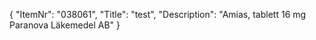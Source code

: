{
  "ItemNr": "038061",
  "Title": "test",
  "Description": "Amias, tablett 16 mg Paranova Läkemedel AB"
}